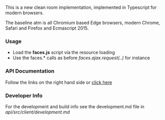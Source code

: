 
This is a new clean room implementation, implemented in Typescript for modern browsers.

The baseline atm is all Chromium based Edge browsers, modern Chrome, Safari and Firefox
and Ecmascript 2015. 

### Usage

* Load the **faces.js** script via the resource loading
* Use the faces.* calls as before *faces.ajax.request(..)* for instance

### API Documentation

Follow the links on the right hand side or [click here](./modules/faces.html)

### Developer Info

For the development and build info see the development.md file in
*api/src/client/development.md*
